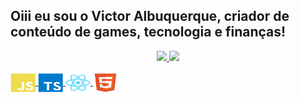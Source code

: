 ## Oiii eu sou o Victor Albuquerque, criador de conteúdo de games, tecnologia e finanças!
<div align="center">
  <a href="https://github.com/victor1307">
  <img height="180em" src="https://github-readme-stats.vercel.app/api?username=victor1307&show_icons=true&theme=dracula&include_all_commits=true&count_private=true"/>
  <img height="180em" src="https://github-readme-stats.vercel.app/api/top-langs/?username=victor1307&layout=compact&langs_count=7&theme=dracula"/>
</div>
<div style="display: inline_block"><br>
  <img align="center" alt="Victor-Js" height="30" width="40" src="https://raw.githubusercontent.com/devicons/devicon/master/icons/javascript/javascript-plain.svg">
  <img align="center" alt="Victor-Ts" height="30" width="40" src="https://raw.githubusercontent.com/devicons/devicon/master/icons/typescript/typescript-plain.svg">
  <img align="center" alt="Victor-React" height="30" width="40" src="https://raw.githubusercontent.com/devicons/devicon/master/icons/react/react-original.svg">
  <img align="center" alt="Victor -HTML" height="30" width="40" src="https://raw.githubusercontent.com/devicons/devicon/master/icons/html5/html5-original.svg">
  <img align="center" alt="Victor -CSS" height="30" width="40" src="https://raw.githubusercontent.com/devicons/devicon/master/icons
  ![Snake animation](https://github.com/victor1307/victor1307/blob/output/github-contribution-grid-snake.svg)
 
</div>
